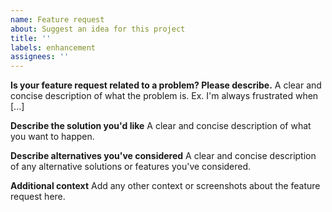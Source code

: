 ```yaml
---
name: Feature request
about: Suggest an idea for this project
title: ''
labels: enhancement
assignees: ''
---
```


<!--
Don't forget to check the [existing issues](https://github.com/suwonyoon/notero-custom/issues) to see if a similar suggestion has already been proposed.
-->

**Is your feature request related to a problem? Please describe.**
A clear and concise description of what the problem is. Ex. I'm always frustrated when [...]

**Describe the solution you'd like**
A clear and concise description of what you want to happen.

**Describe alternatives you've considered**
A clear and concise description of any alternative solutions or features you've considered.

**Additional context**
Add any other context or screenshots about the feature request here.

